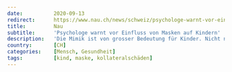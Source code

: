 ```yaml
---
date:          2020-09-13
redirect:      https://www.nau.ch/news/schweiz/psychologe-warnt-vor-einfluss-von-masken-auf-kindern-65777903
title:         Nau
subtitle:      'Psychologe warnt vor Einfluss von Masken auf Kindern'
description:   'Die Mimik ist von grosser Bedeutung für Kinder. Nicht nur Botox, auch die Maskenpflicht kann einen negativen Einfluss auf die Jüngsten unter uns haben.'
country:       [CH]
categories:    [Mensch, Gesundheit]
tags:          [kind, maske, kollateralschäden]
---
```

